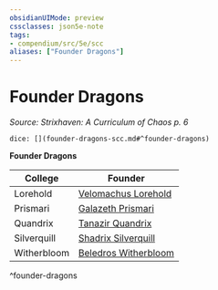 ```yaml
---
obsidianUIMode: preview
cssclasses: json5e-note
tags:
- compendium/src/5e/scc
aliases: ["Founder Dragons"]
---
```

# Founder Dragons
*Source: Strixhaven: A Curriculum of Chaos p. 6* 

`dice: [](founder-dragons-scc.md#^founder-dragons)`

**Founder Dragons**

| College | Founder |
|---------|---------|
| Lorehold | [Velomachus Lorehold](/2-Mechanics/CLI/bestiary/npc/velomachus-lorehold-scc.md) |
| Prismari | [Galazeth Prismari](/2-Mechanics/CLI/bestiary/npc/galazeth-prismari-scc.md) |
| Quandrix | [Tanazir Quandrix](/2-Mechanics/CLI/bestiary/npc/tanazir-quandrix-scc.md) |
| Silverquill | [Shadrix Silverquill](/2-Mechanics/CLI/bestiary/npc/shadrix-silverquill-scc.md) |
| Witherbloom | [Beledros Witherbloom](/2-Mechanics/CLI/bestiary/npc/beledros-witherbloom-scc.md) |
^founder-dragons